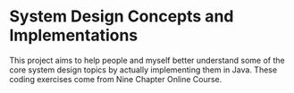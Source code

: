 # System Design Concepts and Implementations
This project aims to help people and myself better understand some of the core system design topics by actually implementing them in Java. These coding exercises come from Nine Chapter Online Course. 
